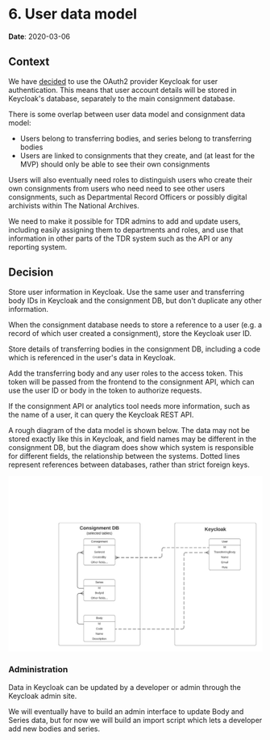 # 6. User data model

**Date**: 2020-03-06

## Context

We have [decided][user-auth-adr] to use the OAuth2 provider Keycloak for user
authentication. This means that user account details will be stored in
Keycloak's database, separately to the main consignment database.

There is some overlap between user data model and consignment data model:

* Users belong to transferring bodies, and series belong to transferring bodies
* Users are linked to consignments that they create, and (at least for the MVP)
  should only be able to see their own consignments

Users will also eventually need roles to distinguish users who create their own
consignments from users who need need to see other users consignments, such as
Departmental Record Officers or possibly digital archivists within The National
Archives.

We need to make it possible for TDR admins to add and update users, including
easily assigning them to departments and roles, and use that information in
other parts of the TDR system such as the API or any reporting system.

[user-auth-adr]: 0005-user-authentication.md

## Decision

Store user information in Keycloak. Use the same user and transferring body IDs
in Keycloak and the consignment DB, but don't duplicate any other information.

When the consignment database needs to store a reference to a user (e.g. a
record of which user created a consignment), store the Keycloak user ID.

Store details of transferring bodies in the consignment DB, including a code
which is referenced in the user's data in Keycloak.

Add the transferring body and any user roles to the access token. This token
will be passed from the frontend to the consignment API, which can use the user
ID or body in the token to authorize requests.

If the consignment API or analytics tool needs more information, such as the
name of a user, it can query the Keycloak REST API.

A rough diagram of the data model is shown below. The data may not be stored
exactly like this in Keycloak, and field names may be different in the
consignment DB, but the diagram does show which system is responsible for
different fields, the relationship between the systems. Dotted lines represent
references between databases, rather than strict foreign keys.

![Diagram of tables in the Consignment DB and Keycloak](images/user-data-model.png)

### Administration

Data in Keycloak can be updated by a developer or admin through the Keycloak
admin site.

We will eventually have to build an admin interface to update Body and Series
data, but for now we will build an import script which lets a developer add new
bodies and series.
